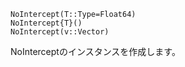 ```
NoIntercept(T::Type=Float64)
NoIntercept{T}()
NoIntercept(v::Vector)
```

NoInterceptのインスタンスを作成します。
